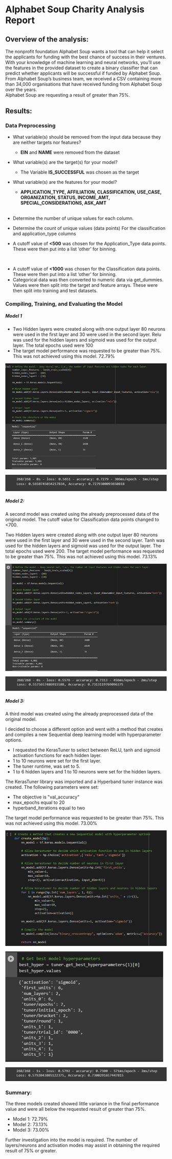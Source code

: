 # Alphabet Soup Charity Analysis Report
## Overview of the analysis:
The nonprofit foundation Alphabet Soup wants a tool that can help it select the applicants for funding with the best chance of success in their ventures. With your knowledge of machine learning and neural networks, you’ll use the features in the provided dataset to create a binary classifier that can predict whether applicants will be successful if funded by Alphabet Soup.<br>
From Alphabet Soup’s business team, we received a CSV containing more than 34,000 organisations that have received funding from Alphabet Soup over the years.<br>
Alphabet Soup are requesting a result of greater than 75%.



## Results: 
### Data Preprocessing
* What variable(s) should be removed from the input data because they are neither targets nor features?
    * **EIN** and **NAME** were removed from the dataset 
* What variable(s) are the target(s) for your model?
    * The Variable **IS_SUCCESSFUL** was chosen as the target
* What variable(s) are the features for your model?
    * **APPLICATION_TYPE, AFFILIATION, CLASSIFICATION, USE_CASE, ORGANIZATION, STATUS, INCOME_AMT, SPECIAL_CONSIDERATIONS, ASK_AMT**
    <br>

* Determine the number of unique values for each column.
* Determine the count of unique values (data points) For the classification and application_type columns 
* A cutoff value of **<500** was chosen for the Application_Type data points. These were then put into a list ‘other’ for binning.
<br>

* A cutoff value of **<1000** was chosen for the Classification data points. These were then put into a list ‘other’ for binning.
* Categorical data was then converted to numeric data via get_dummies.
Values were then split into the target and feature arrays.
These were then split into training and test datasets.


### Compiling, Training, and Evaluating the Model
##### Model 1 
* Two Hidden layers were created along with one output layer 80 neurons were used in the first layer and 30 were used in the second layer. Relu was used for the hidden layers and sigmoid was used for the output layer. The total epochs used were 100
* The target model performance was requested to be greater than 75%. This was not achieved using this model. 72.79%

![Model 1](Images/Model1.png)

![Model 1 Evaluation](Images/Model1_Evaluation.png)


##### Model 2:
A second model was created using the already preprocessed data of the original model. The cutoff value for Classification data points changed to <700.

Two Hidden layers were created along with one output layer 80 neurons were used in the first layer and 30 were used in the second layer. Tanh was used for the hidden layers and sigmoid was used for the output layer. The total epochs used were 200.
The target model performance was requested to be greater than 75%. This was not achieved using this model. 73.13%

![Model 2](Images/Model2.png)

![Model 2 Evaluation](Images/Model2_Evaluation.png)


##### Model 3:
A third model was created using the already preprocessed data of the original model.

I decided to choose a different option and went with a method that creates and compiles a new Sequential deep learning model with hyperparameter options.

* I requested the KerasTuner to select between ReLU, tanh and sigmoid activation functions for each hidden layer.
* 1 to 10 neurons were set for the first layer.
* The tuner runtime, was set to 5.
* 1 to 6 hidden layers and 1 to 10 neurons were set for the hidden layers.

The KerasTuner library was imported and a Hyperband tuner instance was created. The following parameters were set:
* The objective is "val_accuracy"
* max_epochs equal to 20
* hyperband_iterations equal to two

The target model performance was requested to be greater than 75%. This was not achieved using this model. 73.00%

![Model 3](Images/Model3_Hyperparameters.png)

![Model 3 Best Hyperparameters](Images/Model3_Best_Model.png)

![Model 3 Evaluation](Images/Model3_Evaluation.png)



### Summary: 
The three models created showed little variance in the final performance value and were all below the requested result of greater than 75%.
* Model 1: 72.79%
* Model 2: 73.13%
* Model 3: 73.00%

Further investigation into the model is required. The number of layers/neurons and activation modes may assist in obtaining the required result of 75% or greater.

